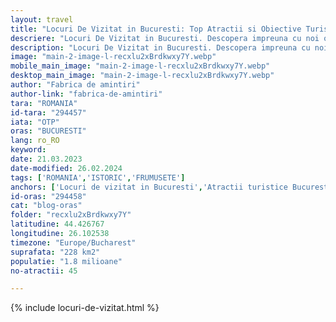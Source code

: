 ```yaml
---
layout: travel
title: "Locuri De Vizitat in Bucuresti: Top Atractii si Obiective Turistice din Capitala"
descriere: "Locuri De Vizitat in Bucuresti. Descopera impreuna cu noi o lista completa cu atractiile turistice ale Bucurestiului. Vezi ce sa nu ratezi daca vizitezi capitala Romaniei"
description: "Locuri De Vizitat in Bucuresti. Descopera impreuna cu noi o lista completa cu atractiile turistice ale Bucurestiului. Vezi ce sa nu ratezi daca vizitezi capitala Romaniei"
image: "main-2-image-l-recxlu2xBrdkwxy7Y.webp"
mobile_main_image: "main-2-image-l-recxlu2xBrdkwxy7Y.webp"
desktop_main_image: "main-2-image-l-recxlu2xBrdkwxy7Y.webp"
author: "Fabrica de amintiri"
author-link: "fabrica-de-amintiri"
tara: "ROMANIA"
id-tara: "294457"
iata: "OTP"
oras: "BUCURESTI"
lang: ro_RO
keyword: 
date: 21.03.2023
date-modified: 26.02.2024
tags: ['ROMANIA','ISTORIC','FRUMUSETE']
anchors: ['Locuri de vizitat in Bucuresti','Atractii turistice Bucuresti','Obiective Turistice Bucuresti','De Vizitat in Bucuresti']
id-oras: "294458"
cat: "blog-oras"
folder: "recxlu2xBrdkwxy7Y"
latitudine: 44.426767
longitudine: 26.102538
timezone: "Europe/Bucharest"
suprafata: "228 km2"
populatie: "1.8 milioane"
no-atractii: 45

---
```


{% include locuri-de-vizitat.html %}